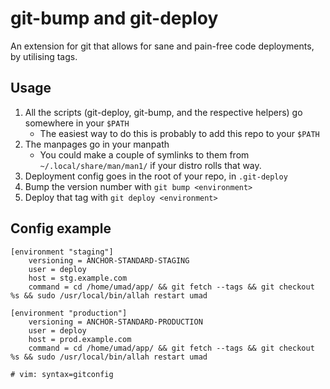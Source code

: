 git-bump and git-deploy
=======================

An extension for git that allows for sane and pain-free code deployments, by utilising tags.

Usage
-----

1. All the scripts (git-deploy, git-bump, and the respective helpers) go somewhere in your `$PATH`
    * The easiest way to do this is probably to add this repo to your `$PATH`
2. The manpages go in your manpath
    * You could make a couple of symlinks to them from `~/.local/share/man/man1/` if your distro rolls that way.
3. Deployment config goes in the root of your repo, in `.git-deploy`
4. Bump the version number with `git bump <environment>`
4. Deploy that tag with `git deploy <environment>`


Config example
--------------

```
[environment "staging"]
	versioning = ANCHOR-STANDARD-STAGING
	user = deploy
	host = stg.example.com
	command = cd /home/umad/app/ && git fetch --tags && git checkout %s && sudo /usr/local/bin/allah restart umad

[environment "production"]
	versioning = ANCHOR-STANDARD-PRODUCTION
	user = deploy
	host = prod.example.com
	command = cd /home/umad/app/ && git fetch --tags && git checkout %s && sudo /usr/local/bin/allah restart umad

# vim: syntax=gitconfig
```
